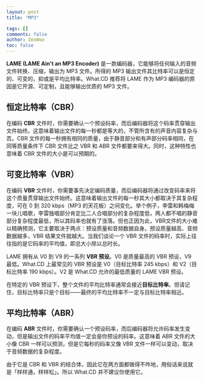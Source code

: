 ```yaml
---
layout: post
title: "MP3"

tags: []
comments: false
author: ZexWoo
toc: false
---
```


**LAME (LAME Ain't an MP3 Encoder)** 是一款编码器，它能够将任何输入的音频文件转换、压缩，输出为 MP3 文件。所得的 MP3 输出文件其比特率可以是恒定的、可变的，抑或是平均比特率。What.CD 推荐将 LAME 作为 MP3 编码器的原因是它开源、可定制，且能够输出优质的 MP3 文件。

## 恒定比特率（CBR）

在编码 **CBR** 文件时，你需要确认一个预设码率，而后编码器将这个码率贯穿输出文件始终。这意味着输出文件的每一秒都是等大的，不管所含有的声音内容复杂与否。CBR 文件的每一秒拥有相同的质量，由于静音部分和有声部分码率相同，在同等质量条件下 CBR 文件比之 VBR 和 ABR 文件都要来得大。同时，这种特性也意味着 CBR 文件的大小是可以预期的。

## 可变比特率（VBR）

在编码 **VBR** 文件时，你需要事先决定编码质量，而后编码器将通过改变码率来将这个质量贯穿输出文件始终。这意味着输出文件的每一秒其大小都取决于其复杂程度，可在 0 到 320 kbps（MP3 的天花板）之间变化。举个例子，李雷和韩梅梅一块儿唱歌，李雷独唱部分肯定比二人合唱部分的复杂程度低，两人都不唱的静音部分复杂程度最低，所以其码率也就有了涨落。但也正因为此，VBR文件的大小难以精确预测，它主要取决于两点：预设质量和音频数据自身。预设质量越高、音频数据越多，VBR 结果文件就越大。当我们谈论一个 VBR 文件的码率时，实际上往往指的是它码率的平均值，即总大小除以总时长。

LAME 拥有从 V0 到 V9 的一系列 **VBR 预设**。V0 是质量最高的 VBR 预设，V9 最低。What.CD 上最常见的 VBR 预设是 V0（目标比特率 245 kbps）和 V2（目标比特率 190 kbps）。V2 是 What.CD 允许的最低质量的 LAME VBR 预设。

在特定的 VBR 预设下，整个文件的平均比特率通常会接近**目标比特率**。但请记住，目标比特率只是个目标——最终的平均比特率不一定与目标比特率相近。

## 平均比特率（ABR）

在编码 **ABR** 文件时，你需要确认一个预设码率，而后编码器将允许码率发生变动，但是输出文件的码率平均值一定会是你预设的码率。这意味着 ABR 文件的大小像 CBR 一样可以预测，但是它每秒的码率又像 VBR 文件一样可以变动，取决于音频数据的复杂程度。

由于它是 CBR 和 VBR 的结合体，因此它在两方面都做得不咋地，用俗话来说就是「样样通，样样松」。所以 What.CD 并不建议你使用它。